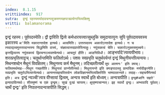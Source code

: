 ```yaml
---
index:  8.1.15
vrittiindex:  917
sutra:  द्वन्द्वं रहस्यमर्यादावचनव्युक्रमणयज्ञपात्रप्रयोगाभिव्यक्तिषु
vritti:  balamanorama 
---
```


द्वन्द्वं रहस्य। पूर्वपदस्येति। द्वौ द्वाविति द्वित्वे कर्मधारयत्त्वात्सुब्लुकि समुदायात्पुनः सुपि पूर्वपदावयवस्य इकारस्य `अ'मिति मकारान्तादेश इत्यर्थः। अत्वमिति। उत्तरपदस्य अकारोऽन्तादेश इत्यर्थः। न च त्यदाद्यत्वमुत्तरपदान्तस्य सिद्धमिति वाच्यं, संज्ञात्वात्तदप्राप्तेरित्याहुः। नपुंसकत्वं चेति। चकारोऽनुक्तसमुच्चये। कृत्तद्वित्वस्य नपुंसकत्वं द्विवचनाऽभावश्चेत्यर्थः। आचतुरं हीति। आङभिविधौ। `आङ्भर्यादे'त्यव्ययीभावः। शरत्प्रभृतित्वाट्टच्। चतुर्थान्तमिति फलितोऽर्थः। पशवः स्वप्रभृति चतुर्थपर्यन्तं द्वन्द्वं मिथुनीयन्तीत्यन्वयः। मिथनशब्देन मैथुनं विवक्षितम्। मिथुनस्य कर्म मैथुनम्। तदिच्छतीत्यर्थे `सुप आत्मनः' इति क्यच्। फलितमर्थमाह--मिथुन गच्छतीति। मिथुनत्वं प्राप्नोतीत्यर्थः। मिथुनायन्ते इति क्यङ्पाठस्तु प्रामादिकः मर्यादीकृत्येति। स्वप्रभृति चतुरोऽभिव्याप्येत्यर्थः। अत्यन्तसहचरितत्वेन लोकविज्ञानमभिव्यक्तिरिति भाष्याल्लभ्यते। तदाह--सहचर्येणेत्यर्थ इति। अत्र `द्वन्द्वं न्यञ्ची'त्यत्र वीप्सायां द्वित्वम्, अन्यत्र स्वार्थे इति बोध्यम्। अन्यत्रापीति। `द्वन्द्व#आनि सहते' इत्यादावित्यर्थः। शीतमुष्णं च एकं द्वन्द्वम्। सुखं दुःखं चापरम्। क्षुत्तृष्णाचान्यत्। इह स्वार्थे द्वन्द्वः। अम्भावादि पूर्ववत्। `चार्थे द्वन्द्वः' इति निपातनादन्यत्रापीति सिद्धम्।

